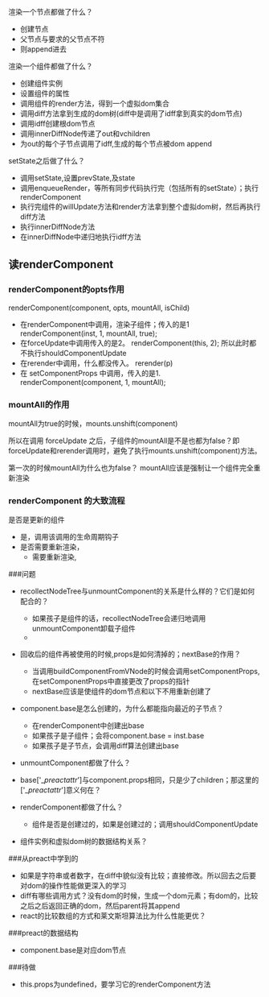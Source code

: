 渲染一个节点都做了什么？

- 创建节点
- 父节点与要求的父节点不符
- 则append进去

渲染一个组件都做了什么？

- 创建组件实例
- 设置组件的属性
- 调用组件的render方法，得到一个虚拟dom集合
- 调用diff方法拿到生成的dom树(diff中是调用了idff拿到真实的dom节点)
- 调用idff创建根dom节点
- 调用innerDiffNode传递了out和vchildren
- 为out的每个子节点调用了idff,生成的每个节点被dom append

setState之后做了什么？

- 调用setState,设置prevState,及state
- 调用enqueueRender，等所有同步代码执行完（包括所有的setState）；执行renderComponent
- 执行完组件的willUpdate方法和render方法拿到整个虚拟dom树，然后再执行diff方法
- 执行innerDiffNode方法
- 在innerDiffNode中递归地执行idff方法

## 读renderComponent ##

### renderComponent的opts作用 ###

renderComponent(component, opts, mountAll, isChild)

- 在renderComponent中调用，渲染子组件；传入的是1  renderComponent(inst, 1, mountAll, true);
- 在forceUpdate中调用传入的是2。       renderComponent(this, 2);       所以此时都不执行shouldComponentUpdate
- 在rerender中调用，什么都没传入。                     rerender(p)
- 在 setComponentProps 中调用，传入的是1.                renderComponent(component, 1, mountAll);

### mountAll的作用

mountAll为true的时候，mounts.unshift(component)

所以在调用 forceUpdate 之后，子组件的mountAll是不是也都为false？即forceUpdate和rerender调用时，避免了执行mounts.unshift(component)方法。

第一次的时候mountAll为什么也为false？ mountAll应该是强制让一个组件完全重新渲染

### renderComponent 的大致流程

是否是更新的组件

- 是，调用该调用的生命周期钩子
- 是否需要重新渲染，
  - 需要重新渲染, 

###问题

- recollectNodeTree与unmountComponent的关系是什么样的？它们是如何配合的？

  - 如果孩子是组件的话，recollectNodeTree会递归地调用unmountComponent卸载子组件
  - 
- 回收后的组件再被使用的时候,props是如何清掉的；nextBase的作用？

  - 当调用buildComponentFromVNode的时候会调用setComponentProps,在setComponentProps中直接更改了props的指针
  - nextBase应该是使组件的dom节点和以下不用重新创建了

- component.base是怎么创建的，为什么都能指向最近的子节点？  

  - 在renderComponent中创建出base
  - 如果孩子是子组件；会将component.base = inst.base
  - 如果孩子是子节点，会调用diff算法创建出base

- unmountComponent都做了什么？

- base['__preactattr_']与component.props相同，只是少了children；那这里的['__preactattr_']意义何在？

- renderComponent都做了什么？

  - 组件是否是创建过的，如果是创建过的；调用shouldComponentUpdate

- 组件实例和虚拟dom树的数据结构关系？


###从preact中学到的

- 如果是字符串或者数字，在diff中貌似没有比较；直接修改。所以回去之后要对dom的操作性能做更深入的学习
- diff有哪些调用方式？没有dom的时候，生成一个dom元素；有dom的，比较之后之后返回正确的dom，然后parent将其append
- react的比较数组的方式和莱文斯坦算法比为什么性能更优？

###preact的数据结构

- component.base是对应dom节点



###待做

- this.props为undefined，要学习它的renderComponent方法